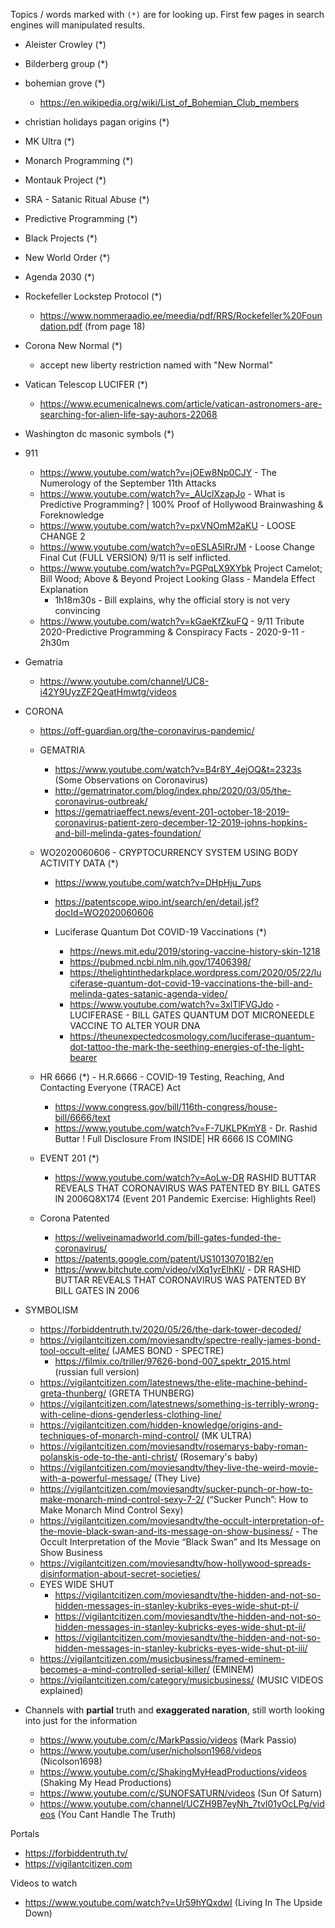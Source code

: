 Topics / words marked with `(*)` are for looking up. First few pages in search engines will manipulated results.


- Aleister Crowley (*)
- Bilderberg group (*)
- bohemian grove (*)
  - https://en.wikipedia.org/wiki/List_of_Bohemian_Club_members
- christian holidays pagan origins (*)
- MK Ultra  (*)
- Monarch Programming (*)
- Montauk Project (*)
- SRA - Satanic Ritual Abuse (*)
- Predictive Programming (*)
- Black Projects (*)
- New World Order (*)
- Agenda 2030 (*)
- Rockefeller Lockstep Protocol (*)
  - https://www.nommeraadio.ee/meedia/pdf/RRS/Rockefeller%20Foundation.pdf (from page 18)
- Corona New Normal (*)
  - accept new liberty restriction named with "New Normal"
- Vatican Telescop LUCIFER (*)
  - https://www.ecumenicalnews.com/article/vatican-astronomers-are-searching-for-alien-life-say-auhors-22068
- Washington dc masonic symbols (*)


- 911
  - https://www.youtube.com/watch?v=jOEw8Np0CJY - The Numerology of the September 11th Attacks
  - https://www.youtube.com/watch?v=_AUclXzapJo - What is Predictive Programming? | 100% Proof of Hollywood Brainwashing & Foreknowledge
  - https://www.youtube.com/watch?v=pxVNOmM2aKU - LOOSE CHANGE 2
  - https://www.youtube.com/watch?v=oESLA5lRrJM - Loose Change Final Cut (FULL VERSION) 9/11 is self inflicted.
  - https://www.youtube.com/watch?v=PGPqLX9XYbk Project Camelot; Bill Wood; Above & Beyond Project Looking Glass - Mandela Effect Explanation
    - 1h18m30s - Bill explains, why the official story is not very convincing
  - https://www.youtube.com/watch?v=kGaeKfZkuFQ - 9/11 Tribute 2020-Predictive Programming & Conspiracy Facts - 2020-9-11 - 2h30m


- Gematria
  - https://www.youtube.com/channel/UC8-i42Y9UyzZF2QeatHmwtg/videos


- CORONA
  - https://off-guardian.org/the-coronavirus-pandemic/
  - GEMATRIA
    - https://www.youtube.com/watch?v=B4r8Y_4ejOQ&t=2323s (Some Observations on Coronavirus)
    - http://gematrinator.com/blog/index.php/2020/03/05/the-coronavirus-outbreak/
    - https://gematriaeffect.news/event-201-october-18-2019-coronavirus-patient-zero-december-12-2019-johns-hopkins-and-bill-melinda-gates-foundation/


  - WO2020060606 - CRYPTOCURRENCY SYSTEM USING BODY ACTIVITY DATA (*)
    - https://www.youtube.com/watch?v=DHpHju_7ups
    - https://patentscope.wipo.int/search/en/detail.jsf?docId=WO2020060606

    - Luciferase Quantum Dot COVID-19 Vaccinations (*)
      - https://news.mit.edu/2019/storing-vaccine-history-skin-1218
      - https://pubmed.ncbi.nlm.nih.gov/17406398/
      - https://thelightinthedarkplace.wordpress.com/2020/05/22/luciferase-quantum-dot-covid-19-vaccinations-the-bill-and-melinda-gates-satanic-agenda-video/
      - https://www.youtube.com/watch?v=3xlTlFVGJdo - LUCIFERASE - BILL GATES QUANTUM DOT MICRONEEDLE VACCINE TO ALTER YOUR DNA
      - https://theunexpectedcosmology.com/luciferase-quantum-dot-tattoo-the-mark-the-seething-energies-of-the-light-bearer


  - HR 6666 (*) - H.R.6666 - COVID-19 Testing, Reaching, And Contacting Everyone (TRACE) Act
    - https://www.congress.gov/bill/116th-congress/house-bill/6666/text
    - https://www.youtube.com/watch?v=F-7UKLPKmY8 - Dr. Rashid Buttar ! Full Disclosure From INSIDE| HR 6666 IS COMING

  - EVENT 201 (*)
    - https://www.youtube.com/watch?v=AoLw-DR RASHID BUTTAR REVEALS THAT CORONAVIRUS WAS PATENTED BY BILL GATES IN 2006Q8X174 (Event 201 Pandemic Exercise: Highlights Reel)
  - Corona Patented
    - https://weliveinamadworld.com/bill-gates-funded-the-coronavirus/
    - https://patents.google.com/patent/US10130701B2/en
    - https://www.bitchute.com/video/vlXq1yrElhKl/ - DR RASHID BUTTAR REVEALS THAT CORONAVIRUS WAS PATENTED BY BILL GATES IN 2006


- SYMBOLISM
  - https://forbiddentruth.tv/2020/05/26/the-dark-tower-decoded/
  - https://vigilantcitizen.com/moviesandtv/spectre-really-james-bond-tool-occult-elite/ (JAMES BOND - SPECTRE)
    - https://filmix.co/triller/97626-bond-007_spektr_2015.html (russian full version)
  - https://vigilantcitizen.com/latestnews/the-elite-machine-behind-greta-thunberg/ (GRETA THUNBERG)
  - https://vigilantcitizen.com/latestnews/something-is-terribly-wrong-with-celine-dions-genderless-clothing-line/
  - https://vigilantcitizen.com/hidden-knowledge/origins-and-techniques-of-monarch-mind-control/ (MK ULTRA)
  - https://vigilantcitizen.com/moviesandtv/rosemarys-baby-roman-polanskis-ode-to-the-anti-christ/ (Rosemary's baby)
  - https://vigilantcitizen.com/moviesandtv/they-live-the-weird-movie-with-a-powerful-message/ (They Live)
  - https://vigilantcitizen.com/moviesandtv/sucker-punch-or-how-to-make-monarch-mind-control-sexy-7-2/ (“Sucker Punch”: How to Make Monarch Mind Control Sexy)
  - https://vigilantcitizen.com/moviesandtv/the-occult-interpretation-of-the-movie-black-swan-and-its-message-on-show-business/ - The Occult Interpretation of the Movie “Black Swan” and Its Message on Show Business
  - https://vigilantcitizen.com/moviesandtv/how-hollywood-spreads-disinformation-about-secret-societies/
  - EYES WIDE SHUT
    - https://vigilantcitizen.com/moviesandtv/the-hidden-and-not-so-hidden-messages-in-stanley-kubriks-eyes-wide-shut-pt-i/
    - https://vigilantcitizen.com/moviesandtv/the-hidden-and-not-so-hidden-messages-in-stanley-kubricks-eyes-wide-shut-pt-ii/
    - https://vigilantcitizen.com/moviesandtv/the-hidden-and-not-so-hidden-messages-in-stanley-kubricks-eyes-wide-shut-pt-iii/
  - https://vigilantcitizen.com/musicbusiness/framed-eminem-becomes-a-mind-controlled-serial-killer/ (EMINEM)
  - https://vigilantcitizen.com/category/musicbusiness/ (MUSIC VIDEOS explained)


- Channels with **partial** truth and **exaggerated naration**, still worth looking into just for the information
  - https://www.youtube.com/c/MarkPassio/videos (Mark Passio)
  - https://www.youtube.com/user/nicholson1968/videos (Nicolson1698)
  - https://www.youtube.com/c/ShakingMyHeadProductions/videos (Shaking My Head Productions)
  - https://www.youtube.com/c/SUNOFSATURN/videos (Sun Of Saturn)
  - https://www.youtube.com/channel/UCZH9B7eyNh_7tvl01yOcLPg/videos (You Cant Handle The Truth)


Portals
  - https://forbiddentruth.tv/
  - https://vigilantcitizen.com

Videos to watch
  - https://www.youtube.com/watch?v=Ur59hYQxdwI (Living In The Upside Down)
